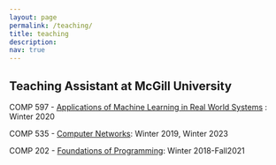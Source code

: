 ```yaml
---
layout: page
permalink: /teaching/
title: teaching
description: 
nav: true
---
```


## Teaching Assistant at McGill University

COMP 597 - [Applications of Machine Learning in Real World Systems](https://www.mcgill.ca/study/2021-2022/courses/comp-597) : Winter 2020

COMP 535 - [Computer Networks](https://www.mcgill.ca/study/2021-2022/courses/comp-535): Winter 2019, Winter 2023

COMP 202 - [Foundations of Programming](https://www.mcgill.ca/study/2021-2022/courses/comp-202): Winter 2018-Fall2021
